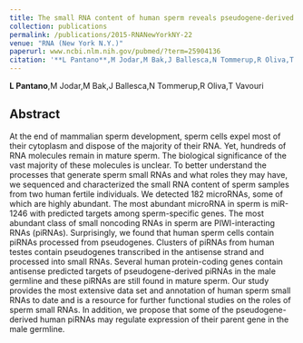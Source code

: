 ```yaml
---
title: The small RNA content of human sperm reveals pseudogene-derived piRNAs complementary to protein-coding genes.
collection: publications
permalink: /publications/2015-RNANewYorkNY-22
venue: "RNA (New York N.Y.)"
paperurl: www.ncbi.nlm.nih.gov/pubmed/?term=25904136
citation: '**L Pantano**,M Jodar,M Bak,J Ballesca,N Tommerup,R Oliva,T Vavouri (2015) The small RNA content of human sperm reveals pseudogene-derived piRNAs complementary to protein-coding genes. <i>RNA (New York N.Y.)</i>'
---
```


**L Pantano**,M Jodar,M Bak,J Ballesca,N Tommerup,R Oliva,T Vavouri
## Abstract
At the end of mammalian sperm development, sperm cells expel most of their cytoplasm and dispose of the majority of their RNA. Yet, hundreds of RNA molecules remain in mature sperm. The biological significance of the vast majority of these molecules is unclear. To better understand the processes that generate sperm small RNAs and what roles they may have, we sequenced and characterized the small RNA content of sperm samples from two human fertile individuals. We detected 182 microRNAs, some of which are highly abundant. The most abundant microRNA in sperm is miR-1246 with predicted targets among sperm-specific genes. The most abundant class of small noncoding RNAs in sperm are PIWI-interacting RNAs (piRNAs). Surprisingly, we found that human sperm cells contain piRNAs processed from pseudogenes. Clusters of piRNAs from human testes contain pseudogenes transcribed in the antisense strand and processed into small RNAs. Several human protein-coding genes contain antisense predicted targets of pseudogene-derived piRNAs in the male germline and these piRNAs are still found in mature sperm. Our study provides the most extensive data set and annotation of human sperm small RNAs to date and is a resource for further functional studies on the roles of sperm small RNAs. In addition, we propose that some of the pseudogene-derived human piRNAs may regulate expression of their parent gene in the male germline.
